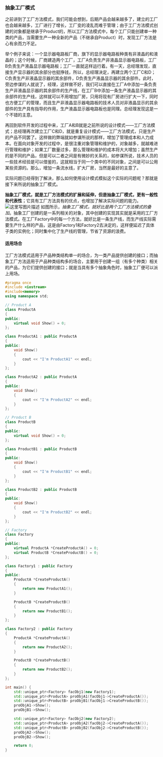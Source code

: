### 抽象工厂模式
之前讲到了工厂方法模式，我们可能会想到，后期产品会越来越多了，建立的工厂也会越来越多，工厂进行了增长，工厂变的凌乱而难于管理；由于工厂方法模式创建的对象都是继承于Product的，所以工厂方法模式中，每个工厂只能创建单一种类的产品，当需要生产一种全新的产品（不继承自Product）时，发现工厂方法是心有余而力不足。

举个例子来说：一个显示器电路板厂商，旗下的显示器电路板种类有非液晶的和液晶的；这个时候，厂商建造两个工厂，工厂A负责生产非液晶显示器电路板，工厂B负责生产液晶显示器电路板；工厂一直就这样运行着。有一天，总经理发现，直接生产显示器的其余部分也挺挣钱，所以，总经理决定，再建立两个工厂C和D；C负责生产非液晶显示器的其余部件，D负责生产液晶显示器的其余部件。此时，旁边参谋的人就说了，经理，这样做不好，我们可以直接在工厂A中添加一条负责生产非液晶显示器的其余部件的生产线，在工厂B中添加一条生产液晶显示器的其余部件的生产线，这样就可以不用增加厂房，只用将现有厂房进行扩大一下，同时也方便工厂的管理，而且生产非液晶显示器电路板的技术人员对非液晶显示的其余部件的生产具有指导的作用，生产液晶显示器电路板也是同理。总经理发现这是一个不错的主意。

再回到软件开发的过程中来，工厂A和B就是之前所说的设计模式——工厂方法模式；总经理再次建立工厂C和D，就是重复设计模式——工厂方法模式，只是生产的产品不同罢了。这样做的弊端就如参谋所说的那样，增加了管理成本和人力成本。在面向对象开发的过程中，是很注重对象管理和维护的，对象越多，就越难进行管理和维护；如果工厂数量过多，那么管理和维护的成本将大大增加；虽然生产的是不同的产品，但是可以二者之间是有微妙的关系的，如参谋所说，技术人员的一些技术经验是可以借鉴的，这就相当于同一个类中的不同对象，之间是可以公用某些资源的。那么，增加一条流水线，扩大厂房，当然是最好的主意了。

实际问题已经得到了解决，那么如何使用设计模式模拟这个实际的问题呢？那就是接下来所说的抽象工厂模式。

**抽象工厂模式，就是工厂方法模式的扩展和延伸，但是抽象工厂模式，更有一般性和代表性**；它具有工厂方法具有的优点，也增加了解决实际问题的能力。
![这里写图片描述](https://imgconvert.csdnimg.cn/aHR0cDovL2ltZy5ibG9nLmNzZG4ubmV0LzIwMTcwNjE0MTgyNzU4NTMz)
如图所示，*抽象工厂模式，就好比是两个工厂方法模式的叠加*。抽象工厂创建的是一系列相关的对象，其中创建的实现其实就是采用的工厂方法模式。在工厂Factory中的每一个方法，就好比是一条生产线，而生产线实际需要生产什么样的产品，这是由Factory1和Factory2去决定的，这样便延迟了具体子类的实例化；同时集中化了生产线的管理，节省了资源的浪费。
#### 适用场合
工厂方法模式适用于产品种类结构单一的场合，为一类产品提供创建的接口；而抽象工厂方法适用于产品种类结构多的场合，主要用于创建一组（有多个种类）相关的产品，为它们提供创建的接口；就是当具有多个抽象角色时，抽象工厂便可以派上用场。
```c++
#pragma once
#include <iostream>
#include<memory>
using namespace std;

// Product A
class ProductA
{
public:
	virtual void Show() = 0;
};

class ProductA1 : public ProductA
{
public:
	void Show()
	{
		cout << "I'm ProductA1" << endl;
	}
};

class ProductA2 : public ProductA
{
public:
	void Show()
	{
		cout << "I'm ProductA2" << endl;
	}
};

// Product B
class ProductB
{
public:
	virtual void Show() = 0;
};

class ProductB1 : public ProductB
{
public:
	void Show()
	{
		cout << "I'm ProductB1" << endl;
	}
};

class ProductB2 : public ProductB
{
public:
	void Show()
	{
		cout << "I'm ProductB2" << endl;
	}
};

// Factory
class Factory
{
public:
	virtual ProductA *CreateProductA() = 0;
	virtual ProductB *CreateProductB() = 0;
};

class Factory1 : public Factory
{
public:
	ProductA *CreateProductA()
	{
		return new ProductA1();
	}

	ProductB *CreateProductB()
	{
		return new ProductB1();
	}
};

class Factory2 : public Factory
{
	ProductA *CreateProductA()
	{
		return new ProductA2();
	}

	ProductB *CreateProductB()
	{
		return new ProductB2();
	}
};

int main() {
	std::unique_ptr<Factory> facObj1(new Factory1);
	std::unique_ptr<ProductA> proObjA1(facObj1->CreateProductA());
	std::unique_ptr<ProductB> proObjB1(facObj1->CreateProductB());
	proObjA1->Show();
	proObjB1->Show();

	std::unique_ptr<Factory> facObj2(new Factory2);
	std::unique_ptr<ProductA> proObjA2(facObj2->CreateProductA());
	std::unique_ptr<ProductB> proObjB2(facObj2->CreateProductB());
	proObjA2->Show();
	proObjB2->Show();

    return 0;
}
```